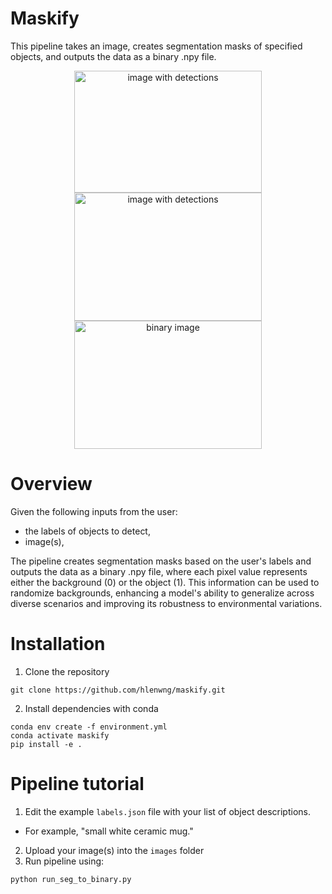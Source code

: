 # Maskify
This pipeline takes an image, creates segmentation masks of specified objects, and outputs the data as a binary .npy file.
<center>
  <img src="https://github.com/user-attachments/assets/2aa7e6e9-50c1-45f9-adb1-4c476ab5703b" alt="image with detections" width="300" height="195">
  <img src="https://github.com/user-attachments/assets/ae5aaeae-0f61-4f57-9eb1-d5d7659a1496" alt="image with detections" width="300" height="205">
  <img src="https://github.com/user-attachments/assets/f6d3a5b1-8014-415f-b701-1154a5c8fd1c" alt="binary image" width="300" height="205">
</center>

# Overview
Given the following inputs from the user:
- the labels of objects to detect,
- image(s),
  
The pipeline creates segmentation masks based on the user's labels and outputs the data as a binary .npy file, where each pixel value represents either the background (0) or the object (1). This information can be used to randomize backgrounds, enhancing a model's ability to generalize across diverse scenarios and improving its robustness to environmental variations.

# Installation
1. Clone the repository
```
git clone https://github.com/hlenwng/maskify.git
```
2. Install dependencies with conda
```
conda env create -f environment.yml
conda activate maskify
pip install -e .
```

# Pipeline tutorial
1. Edit the example `labels.json` file with your list of object descriptions. 
- For example, "small white ceramic mug."
2. Upload your image(s) into the `images` folder
3. Run pipeline using:
```
python run_seg_to_binary.py
```
